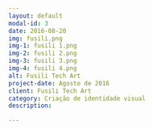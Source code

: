 ```yaml
---
layout: default
modal-id: 3
date: 2016-08-20
img: fusili.png
img-1: fusili 1.png
img-2: fusili 2.png
img-3: fusili 3.png
img-4: fusili 4.png
alt: Fusili Tech Art
project-date: Agosto de 2016
client: Fusili Tech Art
category: Criação de identidade visual
description:

---
```

